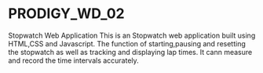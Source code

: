 # PRODIGY_WD_02
Stopwatch Web Application
This is an Stopwatch web application built using HTML,CSS and Javascript. The function of starting,pausing and resetting the stopwatch as well as tracking and displaying lap times. It cann measure and record the time intervals accurately.
